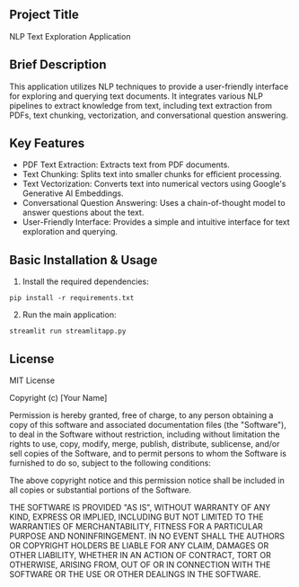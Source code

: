 ## Project Title
NLP Text Exploration Application

## Brief Description
This application utilizes NLP techniques to provide a user-friendly interface for exploring and querying text documents. It integrates various NLP pipelines to extract knowledge from text, including text extraction from PDFs, text chunking, vectorization, and conversational question answering.

## Key Features
- PDF Text Extraction: Extracts text from PDF documents.
- Text Chunking: Splits text into smaller chunks for efficient processing.
- Text Vectorization: Converts text into numerical vectors using Google's Generative AI Embeddings.
- Conversational Question Answering: Uses a chain-of-thought model to answer questions about the text.
- User-Friendly Interface: Provides a simple and intuitive interface for text exploration and querying.

## Basic Installation & Usage
1. Install the required dependencies:
```
pip install -r requirements.txt
```

2. Run the main application:
```
streamlit run streamlitapp.py
```

## License
MIT License

Copyright (c) [Your Name]

Permission is hereby granted, free of charge, to any person obtaining a copy
of this software and associated documentation files (the "Software"), to deal
in the Software without restriction, including without limitation the rights
to use, copy, modify, merge, publish, distribute, sublicense, and/or sell
copies of the Software, and to permit persons to whom the Software is
furnished to do so, subject to the following conditions:

The above copyright notice and this permission notice shall be included in all
copies or substantial portions of the Software.

THE SOFTWARE IS PROVIDED "AS IS", WITHOUT WARRANTY OF ANY KIND, EXPRESS OR
IMPLIED, INCLUDING BUT NOT LIMITED TO THE WARRANTIES OF MERCHANTABILITY,
FITNESS FOR A PARTICULAR PURPOSE AND NONINFRINGEMENT. IN NO EVENT SHALL THE
AUTHORS OR COPYRIGHT HOLDERS BE LIABLE FOR ANY CLAIM, DAMAGES OR OTHER
LIABILITY, WHETHER IN AN ACTION OF CONTRACT, TORT OR OTHERWISE, ARISING FROM,
OUT OF OR IN CONNECTION WITH THE SOFTWARE OR THE USE OR OTHER DEALINGS IN THE
SOFTWARE.